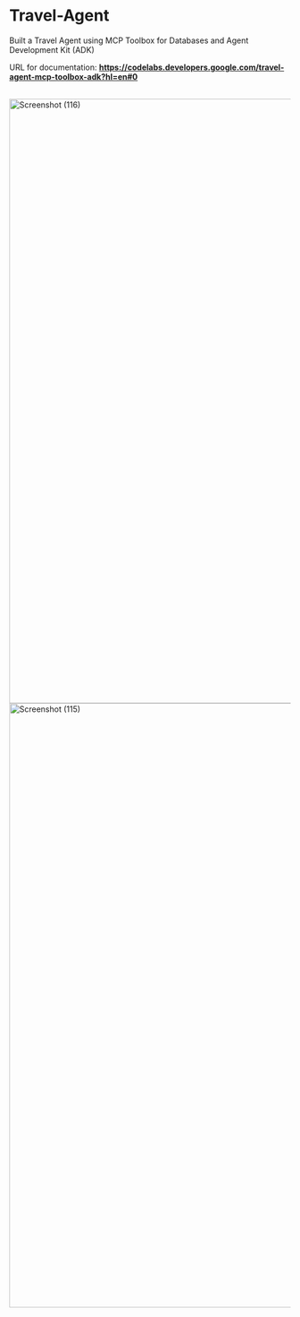 # Travel-Agent
Built a Travel Agent using MCP Toolbox for Databases and Agent Development Kit (ADK)

URL for documentation: <b>https://codelabs.developers.google.com/travel-agent-mcp-toolbox-adk?hl=en#0</b>
<br>
<br>

<img width="1920" height="1080" alt="Screenshot (116)" src="https://github.com/user-attachments/assets/2ddb6b78-cb61-45ca-a0b7-4e5f50b383e3" />
<img width="1920" height="1080" alt="Screenshot (115)" src="https://github.com/user-attachments/assets/85778329-7721-49ed-9d19-05d0c59298a3" />

